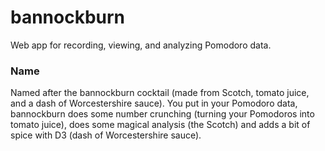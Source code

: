 bannockburn
===========

Web app for recording, viewing, and analyzing Pomodoro data. 

### Name

Named after the bannockburn cocktail (made from Scotch, tomato juice, and a
dash of Worcestershire sauce). You put in your Pomodoro data, bannockburn does
some number crunching (turning your Pomodoros into tomato juice), does some
magical analysis (the Scotch) and adds a bit of spice with D3 (dash of
Worcestershire sauce). 


